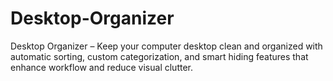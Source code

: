 # Desktop-Organizer
Desktop Organizer – Keep your computer desktop clean and organized with automatic sorting, custom categorization, and smart hiding features that enhance workflow and reduce visual clutter.
